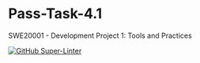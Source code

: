 # Pass-Task-4.1
SWE20001 - Development Project 1: Tools and Practices

[![GitHub Super-Linter](https://github.com/Jeremy-007/Pass-Task-4.1/workflows/Lint%20Code%20Base/badge.svg)](https://github.com/marketplace/actions/super-linter)
